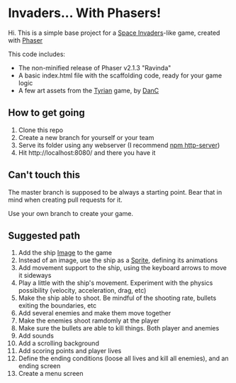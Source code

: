 # Invaders... With Phasers!

Hi. This is a simple base project for a [Space Invaders](http://en.wikipedia.org/wiki/Space_Invaders)-like game, created with [Phaser](http://phaser.io)

This code includes:

- The non-minified release of Phaser v2.1.3 "Ravinda"
- A basic index.html file with the scaffolding code, ready for your game logic
- A few art assets from the [Tyrian](http://www.lostgarden.com/2007/04/free-game-graphics-tyrian-ships-and.html) game, by [DanC](http://lostgarden.com)

## How to get going

1. Clone this repo
1. Create a new branch for yourself or your team
1. Serve its folder using any webserver (I recommend [npm http-server](https://www.npmjs.org/package/http-server))
1. Hit http://localhost:8080/ and there you have it

## Can't touch this

The master branch is supposed to be always a starting point. Bear that in mind when creating pull requests for it.

Use your own branch to create your game.

## Suggested path

1. Add the ship [Image](http://docs.phaser.io/Phaser.Image.html) to the game
1. Instead of an image, use the ship as a [Sprite](http://docs.phaser.io/Phaser.Sprite.html), defining its animations
1. Add movement support to the ship, using the keyboard arrows to move it sideways
1. Play a little with the ship's movement. Experiment with the physics possibility (velocity, acceleration, drag, etc)
1. Make the ship able to shoot. Be mindful of the shooting rate, bullets exiting the boundaries, etc
1. Add several enemies and make them move together
1. Make the enemies shoot ramdomly at the player
1. Make sure the bullets are able to kill things. Both player and anemies
1. Add sounds
1. Add a scrolling background
1. Add scoring points and player lives
1. Define the ending conditions (loose all lives and kill all enemies), and an ending screen
1. Create a menu screen
